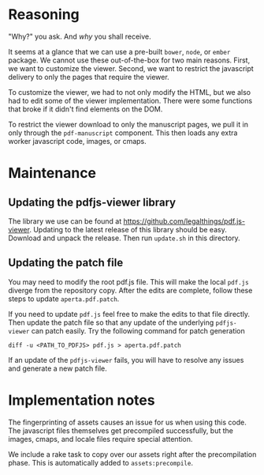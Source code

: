 # Reasoning

"Why?" you ask. And *why* you shall receive.

It seems at a glance that we can use a pre-built `bower`, `node`, or `ember`
package. We cannot use these out-of-the-box for two main reasons. First, we
want to customize the viewer. Second, we want to restrict the javascript
delivery to only the pages that require the viewer.

To customize the viewer, we had to not only modify the HTML, but we also had
to edit some of the viewer implementation. There were some functions that
broke if it didn't find elements on the DOM.

To restrict the viewer download to only the manuscript pages, we pull it in
only through the `pdf-manuscript` component. This then loads any extra worker
javascript code, images, or cmaps.

# Maintenance

## Updating the pdfjs-viewer library

The library we use can be found at
<https://github.com/legalthings/pdf.js-viewer>. Updating to the latest release
of this library should be easy. Download and unpack the release. Then run
`update.sh` in this directory.

## Updating the patch file

You may need to modify the root pdf.js file. This will make the local `pdf.js`
diverge from the repository copy. After the edits are complete, follow these
steps to update `aperta.pdf.patch`.

If you need to update `pdf.js` feel free to make the edits to that file
directly. Then update the patch file so that any update of the underlying
`pdfjs-viewer` can patch easily. Try the following command for patch generation

    diff -u <PATH_TO_PDFJS> pdf.js > aperta.pdf.patch

If an update of the `pdfjs-viewer` fails, you will have to resolve any issues
and generate a new patch file.

# Implementation notes

The fingerprinting of assets causes an issue for us when using this code. The
javascript files themselves get precompiled successfully, but the images,
cmaps, and locale files require special attention.

We include a rake task to copy over our assets right after the precompilation phase.
This is automatically added to `assets:precompile`.

